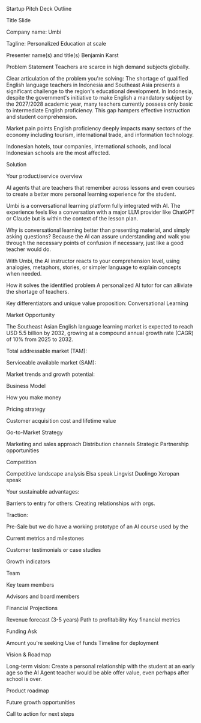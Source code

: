 Startup Pitch Deck Outline

Title Slide

Company name: 
Umbi

Tagline: 
Personalized Education at scale

Presenter name(s) and title(s)
Benjamin Karst

Problem Statement
Teachers are scarce in high demand subjects globally.

Clear articulation of the problem you're solving: 
The shortage of qualified English language teachers in Indonesia and Southeast Asia presents a significant challenge to the region's educational development. In Indonesia, despite the government's initiative to make English a mandatory subject by the 2027/2028 academic year, many teachers currently possess only basic to intermediate English proficiency. This gap hampers effective instruction and student comprehension.

Market pain points
English proficiency deeply impacts many sectors of the economy including tourism, international trade, and information technology. 

Indonesian hotels, tour companies, international schools, and local Indonesian schools are the most affected. 

Solution

Your product/service overview

AI agents that are teachers that remember across lessons and even courses to create a better more personal learning experience for the student. 

Umbi is a conversational learning platform fully integrated with AI. The experience feels like a conversation with a major LLM provider like ChatGPT or Claude but is within the context of the lesson plan. 

Why is conversational learning better than presenting material, and simply asking questions? Because the AI can assure understanding and walk you through the necessary points of confusion if necessary, just like a good teacher would do. 

With Umbi, the AI instructor reacts to your comprehension level, using analogies, metaphors, stories, or simpler language to explain concepts when needed. 

How it solves the identified problem
A personalized AI tutor for can alliviate the shortage of teachers. 

Key differentiators and unique value proposition:
Conversational Learning

Market Opportunity

The Southeast Asian English language learning market is expected to reach USD 5.5 billion by 2032, growing at a compound annual growth rate (CAGR) of 10% from 2025 to 2032.  

Total addressable market (TAM):


Serviceable available market (SAM):

Market trends and growth potential:


Business Model

How you make money

Pricing strategy

Customer acquisition cost and lifetime value

Go-to-Market Strategy

Marketing and sales approach
Distribution channels
Strategic Partnership opportunities


Competition

Competitive landscape analysis
Elsa speak 
Lingvist 
Duolingo
Xeropan
speak 


Your sustainable advantages:

Barriers to entry for others:
Creating relationships with orgs. 

Traction:

Pre-Sale but we do have a working prototype of an AI course used by the 

Current metrics and milestones


Customer testimonials or case studies

Growth indicators

Team

Key team members

Advisors and board members

Financial Projections

Revenue forecast (3-5 years)
Path to profitability
Key financial metrics

Funding Ask

Amount you're seeking
Use of funds
Timeline for deployment


Vision & Roadmap

Long-term vision:
Create a personal relationship with the student at an early age so the AI Agent teacher would be able offer value, even perhaps after school is over. 

Product roadmap

Future growth opportunities

Call to action for next steps

